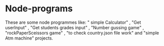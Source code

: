 # Node-programs
These are some node programmes like: " simple Calculator" , "Get userInput" , "Get students grades input" , "Number gussing game" ,
"rockPaperSceissors game" , "to check country.json file work" and "simple Atm machine" projects.
